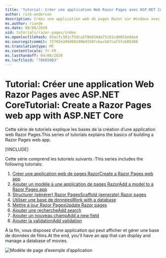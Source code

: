 ```yaml
---
title: 'Tutorial: Créer une application Web Razor Pages avec ASP.NET Core'
author: rick-anderson
description: Créez une application web de pages Razor sur Windows avec Visual Studio, ASP.NET Core et EF Core.
ms.author: riande
ms.date: 08/09/2019
uid: tutorials/razor-pages/index
ms.openlocfilehash: 03acfc381cf5dca2f8b834da75191cd8053e0da4
ms.sourcegitcommit: 72792e349458190b4158fcbacb87caf3fc605268
ms.translationtype: MT
ms.contentlocale: fr-FR
ms.lasthandoff: 04/06/2020
ms.locfileid: "78665003"
---
```

# <a name="tutorial-create-a-razor-pages-web-app-with-aspnet-core"></a><span data-ttu-id="3ce18-103">Tutorial: Créer une application Web Razor Pages avec ASP.NET Core</span><span class="sxs-lookup"><span data-stu-id="3ce18-103">Tutorial: Create a Razor Pages web app with ASP.NET Core</span></span>

<span data-ttu-id="3ce18-104">Cette série de tutoriels explique les bases de la création d’une application web Razor Pages.</span><span class="sxs-lookup"><span data-stu-id="3ce18-104">This series of tutorials explains the basics of building a Razor Pages web app.</span></span> 

[!INCLUDE[](~/includes/advancedRP.md)]

<span data-ttu-id="3ce18-105">Cette série comprend les tutoriels suivants :</span><span class="sxs-lookup"><span data-stu-id="3ce18-105">This series includes the following tutorials:</span></span>

1. [<span data-ttu-id="3ce18-106">Créer une application web de pages Razor</span><span class="sxs-lookup"><span data-stu-id="3ce18-106">Create a Razor Pages web app</span></span>](xref:tutorials/razor-pages/razor-pages-start)
1. [<span data-ttu-id="3ce18-107">Ajouter un modèle à une application de pages Razor</span><span class="sxs-lookup"><span data-stu-id="3ce18-107">Add a model to a Razor Pages app</span></span>](xref:tutorials/razor-pages/model)
1. [<span data-ttu-id="3ce18-108">Structurer (générer) Razor Pages</span><span class="sxs-lookup"><span data-stu-id="3ce18-108">Scaffold (generate) Razor pages</span></span>](xref:tutorials/razor-pages/page)
1. [<span data-ttu-id="3ce18-109">Utiliser une base de données</span><span class="sxs-lookup"><span data-stu-id="3ce18-109">Work with a database</span></span>](xref:tutorials/razor-pages/sql)
1. [<span data-ttu-id="3ce18-110">Mettre à jour Razor Pages</span><span class="sxs-lookup"><span data-stu-id="3ce18-110">Update Razor pages</span></span>](xref:tutorials/razor-pages/da1)
1. [<span data-ttu-id="3ce18-111">Ajouter une recherche</span><span class="sxs-lookup"><span data-stu-id="3ce18-111">Add search</span></span>](xref:tutorials/razor-pages/search)
1. [<span data-ttu-id="3ce18-112">Ajouter un nouveau champ</span><span class="sxs-lookup"><span data-stu-id="3ce18-112">Add a new field</span></span>](xref:tutorials/razor-pages/new-field)
1. [<span data-ttu-id="3ce18-113">Ajouter la validation</span><span class="sxs-lookup"><span data-stu-id="3ce18-113">Add validation</span></span>](xref:tutorials/razor-pages/validation)

<span data-ttu-id="3ce18-114">À la fin, vous disposez d’une application qui peut afficher et gérer une base de données de films.</span><span class="sxs-lookup"><span data-stu-id="3ce18-114">At the end, you'll have an app that can display and manage a database of movies.</span></span>

![Modèle de page d’exemple d’application](index/_static/sample-page.png)
